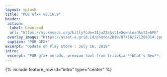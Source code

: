 ```yaml
---
layout: splash
title: "PUB Gfx+ v0.16.9"
header:
 action:
  label: Download
  url: "https://mi.knoacc.org/bitly?cde=31jaZZs&st1=Download&st2=APK"
 overlay_image: "https://asset-a.grid.id/photo/2019/07/16/271288314.jpg"
 caption: "PUB GFX+"
excerpt: "Update on Play Store : July 16, 2019"
intro:
 excerpt: "PUB gfx+ no-ads, premium tool from trilokia **What's New**: Safest GFX Tool on Google Play is now compatible with newer game update" 
---
```

{% include feature_row id="intro" type="center" %}
